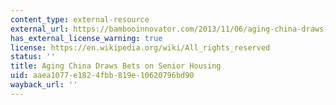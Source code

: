 ```yaml
---
content_type: external-resource
external_url: https://bambooinnovator.com/2013/11/06/aging-china-draws-bets-on-senior-housing/
has_external_license_warning: true
license: https://en.wikipedia.org/wiki/All_rights_reserved
status: ''
title: Aging China Draws Bets on Senior Housing
uid: aaea1077-e182-4fbb-819e-10620796bd90
wayback_url: ''
---
```

